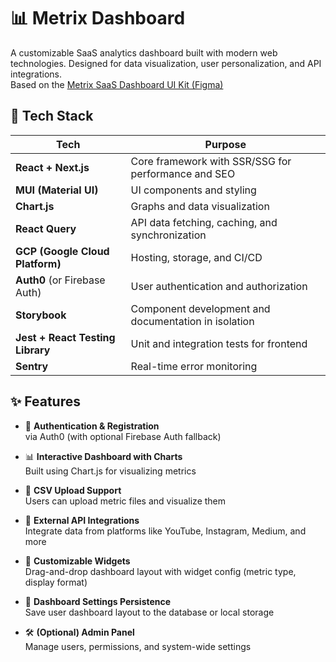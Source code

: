 # 📊 Metrix Dashboard

A customizable SaaS analytics dashboard built with modern web technologies. Designed for data visualization, user personalization, and API integrations.  
Based on the [Metrix SaaS Dashboard UI Kit (Figma)](https://www.figma.com/design/83q8nPoIPVFu0A9HSIrHZS/Metrix-SaaS-Dashboard-UI-Kit--Community-?node-id=2-381&p=f&t=MCNHGbI2WO5ymVam-0)

## 🚀 Tech Stack

| Tech                             | Purpose                                              |
| -------------------------------- | ---------------------------------------------------- |
| **React + Next.js**              | Core framework with SSR/SSG for performance and SEO  |
| **MUI (Material UI)**            | UI components and styling                            |
| **Chart.js**                     | Graphs and data visualization                        |
| **React Query**                  | API data fetching, caching, and synchronization      |
| **GCP (Google Cloud Platform)**  | Hosting, storage, and CI/CD                          |
| **Auth0** (or Firebase Auth)     | User authentication and authorization                |
| **Storybook**                    | Component development and documentation in isolation |
| **Jest + React Testing Library** | Unit and integration tests for frontend              |
| **Sentry**                       | Real-time error monitoring                           |

## ✨ Features

- 🔐 **Authentication & Registration**  
  via Auth0 (with optional Firebase Auth fallback)

- 📊 **Interactive Dashboard with Charts**  
  Built using Chart.js for visualizing metrics

- 📁 **CSV Upload Support**  
  Users can upload metric files and visualize them

- 🔌 **External API Integrations**  
  Integrate data from platforms like YouTube, Instagram, Medium, and more

- 🧩 **Customizable Widgets**  
  Drag-and-drop dashboard layout with widget config (metric type, display format)

- 💾 **Dashboard Settings Persistence**  
  Save user dashboard layout to the database or local storage

- 🛠️ **(Optional) Admin Panel**  
  Manage users, permissions, and system-wide settings
